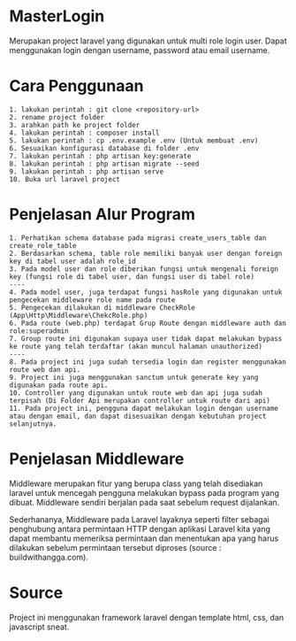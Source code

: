 # MasterLogin
Merupakan project laravel yang digunakan untuk multi role login user. Dapat menggunakan login dengan username, password atau email username. 

# Cara Penggunaan
    1. lakukan perintah : git clone <repository-url>
    2. rename project folder 
    3. arahkan path ke project folder
    4. lakukan perintah : composer install
    5. lakukan perintah : cp .env.example .env (Untuk membuat .env)
    6. Sesuaikan konfigurasi database di folder .env
    7. lakukan perintah : php artisan key:generate
    8. lakukan perintah : php artisan migrate --seed
    9. lakukan perintah : php artisan serve
    10. Buka url laravel project

# Penjelasan Alur Program
    1. Perhatikan schema database pada migrasi create_users_table dan create_role_table
    2. Berdasarkan schema, table role memiliki banyak user dengan foreign key di tabel user adalah role_id
    3. Pada model user dan role diberikan fungsi untuk mengenali foreign key (fungsi role di tabel user, dan fungsi user di tabel role)
    ----
    4. Pada model user, juga terdapat fungsi hasRole yang digunakan untuk pengecekan middleware role name pada route
    5. Pengecekan dilakukan di middleware CheckRole (App\Http\Middleware\ChekcRole.php)
    6. Pada route (web.php) terdapat Grup Route dengan middleware auth dan role:superadmin
    7. Group route ini digunakan supaya user tidak dapat melakukan bypass ke route yang telah terdaftar (akan muncul halaman unauthorized)
    ----
    8. Pada project ini juga sudah tersedia login dan register menggunakan route web dan api.
    9. Project ini juga menggunakan sanctum untuk generate key yang digunakan pada route api.
    10. Controller yang digunakan untuk route web dan api juga sudah terpisah (Di Folder Api merupakan controller untuk route dari api)
    11. Pada project ini, pengguna dapat melakukan login dengan username atau dengan email, dan dapat disesuaikan dengan kebutuhan project selanjutnya.

# Penjelasan Middleware
Middleware merupakan fitur yang berupa class yang telah disediakan laravel untuk mencegah pengguna melakukan bypass pada program yang dibuat. Middleware sendiri berjalan pada saat sebelum request dijalankan.

Sederhananya, Middleware pada Laravel layaknya seperti filter sebagai penghubung antara permintaan HTTP dengan aplikasi Laravel kita yang dapat membantu memeriksa permintaan dan menentukan apa yang harus dilakukan sebelum permintaan tersebut diproses (source : buildwithangga.com).

# Source
Project ini menggunakan framework laravel dengan template html, css, dan javascript sneat.
